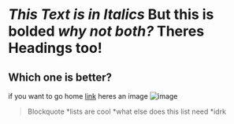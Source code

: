 *This Text is in Italics*  **But this is bolded** ***why not both?***
Theres Headings too!
====================
Which one is better?
--------------------
if you want to go home [link](https://cmasterm.github.io/cse15l-lab-reports/index.html)
heres an image ![image](https://m.media-amazon.com/images/I/51zLZbEVSTL._AC_SL1200_.jpg)
>Blockquote
*lists are cool
*what else does this list need
*idrk
